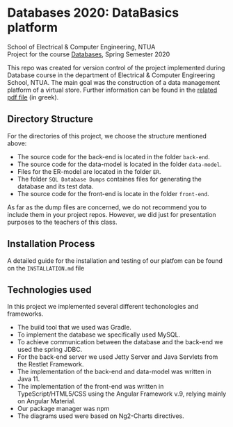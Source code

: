 # Databases 2020: DataBasics platform
School of Electrical & Computer Engineering, NTUA<br/>
Project for the course [Databases](https://www.ece.ntua.gr/en/undergraduate/courses/flow/2), Spring Semester 2020

This repo was created for version control of the project implemented during Database course in the department of Electrical & Computer Engireering School, NTUA. The main goal was the construction of a data management platform of a virtual store. Further information can be found in the [related pdf file](https://github.com/Milwaukee-Bugs-NTUA/DataBasics/blob/master/Project_2020.pdf) (in greek).

## Directory Structure

For the directories of this project, we choose the structure mentioned above:

* The source code for the back-end is located in the folder `back-end`.
* The source code for the data-model is located in the folder `data-model`.
* Files for the ER-model are located in the folder `ER`.
* The folder `SQL Database Dumps` containes files for generating the database and its test data.
* The source code for the front-end is locate in the folder `front-end`.

As far as the dump files are concerned, we do not recommend you to include them in your project repos. However, we did just for presentation purposes to the teachers of this class.


## Installation Process

A detailed guide for the installation and testing of our platfom can be found on the `INSTALLATION.md` file

## Technologies used

In this project we implemented several different techonologies and frameworks. 

* The build tool that we used was Gradle.
* To implement the database we specifically used MySQL.
* To achieve communication between the database and the back-end we used the spring JDBC.
* For the back-end server we used Jetty Server and Java Servlets from the Restlet Framework.
* The implementation of the back-end and data-model was written in Java 11.
* The implementation of the front-end was written in TypeScript/HTML5/CSS using the Angular Framework v.9, relying mainly on Angular Material.
* Our package manager was npm 
* The diagrams used were based on Ng2-Charts directives.

